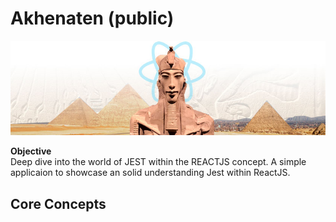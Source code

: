 # Akhenaten (public)  
![Akhenaten](index-akhenaten.jpg)  
  
**Objective**   
Deep dive into the world of JEST within the REACTJS concept. A simple applicaion to showcase an solid understanding Jest within ReactJS.


## Core Concepts  
